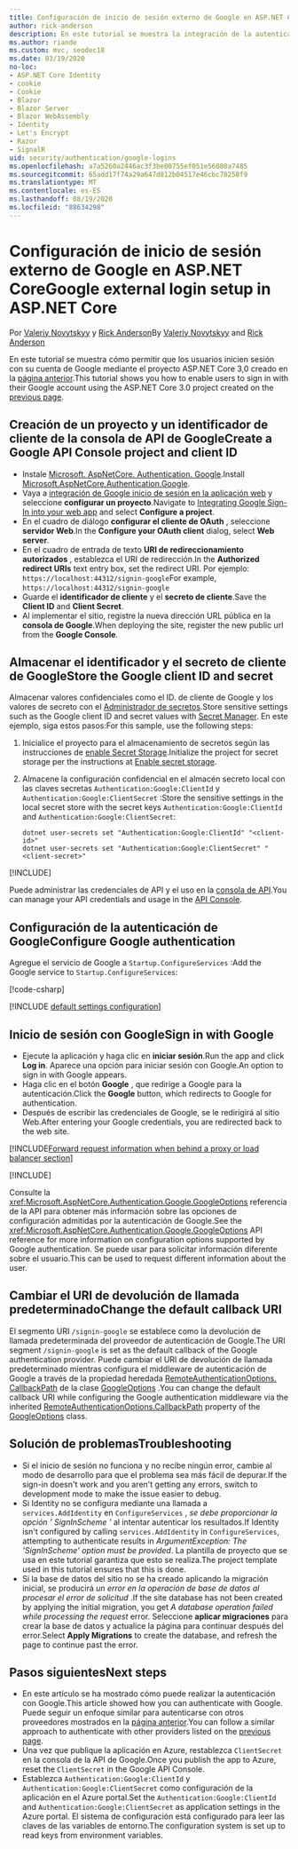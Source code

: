 ```yaml
---
title: Configuración de inicio de sesión externo de Google en ASP.NET Core
author: rick-anderson
description: En este tutorial se muestra la integración de la autenticación de usuarios de cuentas de Google en una aplicación ASP.NET Core existente.
ms.author: riande
ms.custom: mvc, seodec18
ms.date: 03/19/2020
no-loc:
- ASP.NET Core Identity
- cookie
- Cookie
- Blazor
- Blazor Server
- Blazor WebAssembly
- Identity
- Let's Encrypt
- Razor
- SignalR
uid: security/authentication/google-logins
ms.openlocfilehash: a7a5260a2446ac3f3be00755ef051e56080a7485
ms.sourcegitcommit: 65add17f74a29a647d812b04517e46cbc78258f9
ms.translationtype: MT
ms.contentlocale: es-ES
ms.lasthandoff: 08/19/2020
ms.locfileid: "88634298"
---
```

# <a name="google-external-login-setup-in-aspnet-core"></a><span data-ttu-id="6fafe-103">Configuración de inicio de sesión externo de Google en ASP.NET Core</span><span class="sxs-lookup"><span data-stu-id="6fafe-103">Google external login setup in ASP.NET Core</span></span>

<span data-ttu-id="6fafe-104">Por [Valeriy Novytskyy](https://github.com/01binary) y [Rick Anderson](https://twitter.com/RickAndMSFT)</span><span class="sxs-lookup"><span data-stu-id="6fafe-104">By [Valeriy Novytskyy](https://github.com/01binary) and [Rick Anderson](https://twitter.com/RickAndMSFT)</span></span>

<span data-ttu-id="6fafe-105">En este tutorial se muestra cómo permitir que los usuarios inicien sesión con su cuenta de Google mediante el proyecto ASP.NET Core 3,0 creado en la [página anterior](xref:security/authentication/social/index).</span><span class="sxs-lookup"><span data-stu-id="6fafe-105">This tutorial shows you how to enable users to sign in with their Google account using the ASP.NET Core 3.0 project created on the [previous page](xref:security/authentication/social/index).</span></span>

## <a name="create-a-google-api-console-project-and-client-id"></a><span data-ttu-id="6fafe-106">Creación de un proyecto y un identificador de cliente de la consola de API de Google</span><span class="sxs-lookup"><span data-stu-id="6fafe-106">Create a Google API Console project and client ID</span></span>

* <span data-ttu-id="6fafe-107">Instale [Microsoft. AspNetCore. Authentication. Google](https://www.nuget.org/packages/Microsoft.AspNetCore.Authentication.Google).</span><span class="sxs-lookup"><span data-stu-id="6fafe-107">Install [Microsoft.AspNetCore.Authentication.Google](https://www.nuget.org/packages/Microsoft.AspNetCore.Authentication.Google).</span></span>
* <span data-ttu-id="6fafe-108">Vaya a [integración de Google inicio de sesión en la aplicación web](https://developers.google.com/identity/sign-in/web/sign-in) y seleccione **configurar un proyecto**.</span><span class="sxs-lookup"><span data-stu-id="6fafe-108">Navigate to [Integrating Google Sign-In into your web app](https://developers.google.com/identity/sign-in/web/sign-in) and select **Configure a project**.</span></span>
* <span data-ttu-id="6fafe-109">En el cuadro de diálogo **configurar el cliente de OAuth** , seleccione **servidor Web**.</span><span class="sxs-lookup"><span data-stu-id="6fafe-109">In the **Configure your OAuth client** dialog, select **Web server**.</span></span>
* <span data-ttu-id="6fafe-110">En el cuadro de entrada de texto **URI de redireccionamiento autorizados** , establezca el URI de redirección.</span><span class="sxs-lookup"><span data-stu-id="6fafe-110">In the **Authorized redirect URIs** text entry box, set the redirect URI.</span></span> <span data-ttu-id="6fafe-111">Por ejemplo: `https://localhost:44312/signin-google`</span><span class="sxs-lookup"><span data-stu-id="6fafe-111">For example, `https://localhost:44312/signin-google`</span></span>
* <span data-ttu-id="6fafe-112">Guarde el **identificador de cliente** y el **secreto de cliente**.</span><span class="sxs-lookup"><span data-stu-id="6fafe-112">Save the **Client ID** and **Client Secret**.</span></span>
* <span data-ttu-id="6fafe-113">Al implementar el sitio, registre la nueva dirección URL pública en la **consola de Google**.</span><span class="sxs-lookup"><span data-stu-id="6fafe-113">When deploying the site, register the new public url from the **Google Console**.</span></span>

## <a name="store-the-google-client-id-and-secret"></a><span data-ttu-id="6fafe-114">Almacenar el identificador y el secreto de cliente de Google</span><span class="sxs-lookup"><span data-stu-id="6fafe-114">Store the Google client ID and secret</span></span>

<span data-ttu-id="6fafe-115">Almacenar valores confidenciales como el ID. de cliente de Google y los valores de secreto con el [Administrador de secretos](xref:security/app-secrets).</span><span class="sxs-lookup"><span data-stu-id="6fafe-115">Store sensitive settings such as the Google client ID and secret values with [Secret Manager](xref:security/app-secrets).</span></span> <span data-ttu-id="6fafe-116">En este ejemplo, siga estos pasos:</span><span class="sxs-lookup"><span data-stu-id="6fafe-116">For this sample, use the following steps:</span></span>

1. <span data-ttu-id="6fafe-117">Inicialice el proyecto para el almacenamiento de secretos según las instrucciones de [enable Secret Storage](xref:security/app-secrets#enable-secret-storage).</span><span class="sxs-lookup"><span data-stu-id="6fafe-117">Initialize the project for secret storage per the instructions at [Enable secret storage](xref:security/app-secrets#enable-secret-storage).</span></span>
1. <span data-ttu-id="6fafe-118">Almacene la configuración confidencial en el almacén secreto local con las claves secretas `Authentication:Google:ClientId` y `Authentication:Google:ClientSecret` :</span><span class="sxs-lookup"><span data-stu-id="6fafe-118">Store the sensitive settings in the local secret store with the secret keys `Authentication:Google:ClientId` and `Authentication:Google:ClientSecret`:</span></span>

    ```dotnetcli
    dotnet user-secrets set "Authentication:Google:ClientId" "<client-id>"
    dotnet user-secrets set "Authentication:Google:ClientSecret" "<client-secret>"
    ```

[!INCLUDE[](~/includes/environmentVarableColon.md)]

<span data-ttu-id="6fafe-119">Puede administrar las credenciales de API y el uso en la [consola de API](https://console.developers.google.com/apis/dashboard).</span><span class="sxs-lookup"><span data-stu-id="6fafe-119">You can manage your API credentials and usage in the [API Console](https://console.developers.google.com/apis/dashboard).</span></span>

## <a name="configure-google-authentication"></a><span data-ttu-id="6fafe-120">Configuración de la autenticación de Google</span><span class="sxs-lookup"><span data-stu-id="6fafe-120">Configure Google authentication</span></span>

<span data-ttu-id="6fafe-121">Agregue el servicio de Google a `Startup.ConfigureServices` :</span><span class="sxs-lookup"><span data-stu-id="6fafe-121">Add the Google service to `Startup.ConfigureServices`:</span></span>

[!code-csharp[](~/security/authentication/social/social-code/3.x/StartupGoogle3x.cs?highlight=11-19)]

[!INCLUDE [default settings configuration](includes/default-settings2-2.md)]

## <a name="sign-in-with-google"></a><span data-ttu-id="6fafe-122">Inicio de sesión con Google</span><span class="sxs-lookup"><span data-stu-id="6fafe-122">Sign in with Google</span></span>

* <span data-ttu-id="6fafe-123">Ejecute la aplicación y haga clic en **iniciar sesión**.</span><span class="sxs-lookup"><span data-stu-id="6fafe-123">Run the app and click **Log in**.</span></span> <span data-ttu-id="6fafe-124">Aparece una opción para iniciar sesión con Google.</span><span class="sxs-lookup"><span data-stu-id="6fafe-124">An option to sign in with Google appears.</span></span>
* <span data-ttu-id="6fafe-125">Haga clic en el botón **Google** , que redirige a Google para la autenticación.</span><span class="sxs-lookup"><span data-stu-id="6fafe-125">Click the **Google** button, which redirects to Google for authentication.</span></span>
* <span data-ttu-id="6fafe-126">Después de escribir las credenciales de Google, se le redirigirá al sitio Web.</span><span class="sxs-lookup"><span data-stu-id="6fafe-126">After entering your Google credentials, you are redirected back to the web site.</span></span>

[!INCLUDE[Forward request information when behind a proxy or load balancer section](includes/forwarded-headers-middleware.md)]

[!INCLUDE[](includes/chain-auth-providers.md)]

<span data-ttu-id="6fafe-127">Consulte la <xref:Microsoft.AspNetCore.Authentication.Google.GoogleOptions> referencia de la API para obtener más información sobre las opciones de configuración admitidas por la autenticación de Google.</span><span class="sxs-lookup"><span data-stu-id="6fafe-127">See the <xref:Microsoft.AspNetCore.Authentication.Google.GoogleOptions> API reference for more information on configuration options supported by Google authentication.</span></span> <span data-ttu-id="6fafe-128">Se puede usar para solicitar información diferente sobre el usuario.</span><span class="sxs-lookup"><span data-stu-id="6fafe-128">This can be used to request different information about the user.</span></span>

## <a name="change-the-default-callback-uri"></a><span data-ttu-id="6fafe-129">Cambiar el URI de devolución de llamada predeterminado</span><span class="sxs-lookup"><span data-stu-id="6fafe-129">Change the default callback URI</span></span>

<span data-ttu-id="6fafe-130">El segmento URI `/signin-google` se establece como la devolución de llamada predeterminada del proveedor de autenticación de Google.</span><span class="sxs-lookup"><span data-stu-id="6fafe-130">The URI segment `/signin-google` is set as the default callback of the Google authentication provider.</span></span> <span data-ttu-id="6fafe-131">Puede cambiar el URI de devolución de llamada predeterminado mientras configura el middleware de autenticación de Google a través de la propiedad heredada [RemoteAuthenticationOptions. CallbackPath](/dotnet/api/microsoft.aspnetcore.authentication.remoteauthenticationoptions.callbackpath) de la clase [GoogleOptions](/dotnet/api/microsoft.aspnetcore.authentication.google.googleoptions) .</span><span class="sxs-lookup"><span data-stu-id="6fafe-131">You can change the default callback URI while configuring the Google authentication middleware via the inherited [RemoteAuthenticationOptions.CallbackPath](/dotnet/api/microsoft.aspnetcore.authentication.remoteauthenticationoptions.callbackpath) property of the [GoogleOptions](/dotnet/api/microsoft.aspnetcore.authentication.google.googleoptions) class.</span></span>

## <a name="troubleshooting"></a><span data-ttu-id="6fafe-132">Solución de problemas</span><span class="sxs-lookup"><span data-stu-id="6fafe-132">Troubleshooting</span></span>

* <span data-ttu-id="6fafe-133">Si el inicio de sesión no funciona y no recibe ningún error, cambie al modo de desarrollo para que el problema sea más fácil de depurar.</span><span class="sxs-lookup"><span data-stu-id="6fafe-133">If the sign-in doesn't work and you aren't getting any errors, switch to development mode to make the issue easier to debug.</span></span>
* <span data-ttu-id="6fafe-134">Si Identity no se configura mediante una llamada a `services.AddIdentity` en `ConfigureServices` , *se debe proporcionar la opción ' SignInScheme '* al intentar autenticar los resultados.</span><span class="sxs-lookup"><span data-stu-id="6fafe-134">If Identity isn't configured by calling `services.AddIdentity` in `ConfigureServices`, attempting to authenticate results in *ArgumentException: The 'SignInScheme' option must be provided*.</span></span> <span data-ttu-id="6fafe-135">La plantilla de proyecto que se usa en este tutorial garantiza que esto se realiza.</span><span class="sxs-lookup"><span data-stu-id="6fafe-135">The project template used in this tutorial ensures that this is done.</span></span>
* <span data-ttu-id="6fafe-136">Si la base de datos del sitio no se ha creado aplicando la migración inicial, se producirá *un error en la operación de base de datos al procesar el error de solicitud* .</span><span class="sxs-lookup"><span data-stu-id="6fafe-136">If the site database has not been created by applying the initial migration, you get *A database operation failed while processing the request* error.</span></span> <span data-ttu-id="6fafe-137">Seleccione **aplicar migraciones** para crear la base de datos y actualice la página para continuar después del error.</span><span class="sxs-lookup"><span data-stu-id="6fafe-137">Select **Apply Migrations** to create the database, and refresh the page to continue past the error.</span></span>

## <a name="next-steps"></a><span data-ttu-id="6fafe-138">Pasos siguientes</span><span class="sxs-lookup"><span data-stu-id="6fafe-138">Next steps</span></span>

* <span data-ttu-id="6fafe-139">En este artículo se ha mostrado cómo puede realizar la autenticación con Google.</span><span class="sxs-lookup"><span data-stu-id="6fafe-139">This article showed how you can authenticate with Google.</span></span> <span data-ttu-id="6fafe-140">Puede seguir un enfoque similar para autenticarse con otros proveedores mostrados en la [página anterior](xref:security/authentication/social/index).</span><span class="sxs-lookup"><span data-stu-id="6fafe-140">You can follow a similar approach to authenticate with other providers listed on the [previous page](xref:security/authentication/social/index).</span></span>
* <span data-ttu-id="6fafe-141">Una vez que publique la aplicación en Azure, restablezca `ClientSecret` en la consola de la API de Google.</span><span class="sxs-lookup"><span data-stu-id="6fafe-141">Once you publish the app to Azure, reset the `ClientSecret` in the Google API Console.</span></span>
* <span data-ttu-id="6fafe-142">Establezca `Authentication:Google:ClientId` y `Authentication:Google:ClientSecret` como configuración de la aplicación en el Azure portal.</span><span class="sxs-lookup"><span data-stu-id="6fafe-142">Set the `Authentication:Google:ClientId` and `Authentication:Google:ClientSecret` as application settings in the Azure portal.</span></span> <span data-ttu-id="6fafe-143">El sistema de configuración está configurado para leer las claves de las variables de entorno.</span><span class="sxs-lookup"><span data-stu-id="6fafe-143">The configuration system is set up to read keys from environment variables.</span></span>
